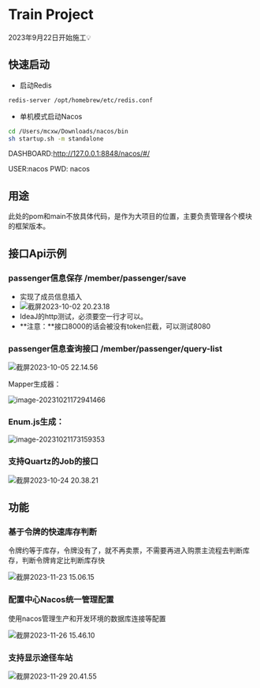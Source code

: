 # Train Project

2023年9月22日开始施工💡

## 快速启动

- 启动Redis

```sh
redis-server /opt/homebrew/etc/redis.conf
```



- 单机模式启动Nacos

```sh
cd /Users/mcxw/Downloads/nacos/bin
sh startup.sh -m standalone
```

DASHBOARD:http://127.0.0.1:8848/nacos/#/

USER:nacos PWD: nacos



## 用途

此处的pom和main不放具体代码，是作为大项目的位置，主要负责管理各个模块的框架版本。



## 接口Api示例

### passenger信息保存 /member/passenger/save

- 实现了成员信息插入
- ![截屏2023-10-02 20.23.18](https://fastly.jsdelivr.net/gh/52chen/imagebed2023@main/uPic/%E6%88%AA%E5%B1%8F2023-10-02%2020.23.18.png)
- IdeaJ的http测试，必须要空一行才可以。
- **注意：**接口8000的话会被没有token拦截，可以测试8080

### passenger信息查询接口 /member/passenger/query-list



![截屏2023-10-05 22.14.56](https://fastly.jsdelivr.net/gh/52chen/imagebed2023@main/uPic/%E6%88%AA%E5%B1%8F2023-10-05%2022.14.56.png)



Mapper生成器：



![image-20231021172941466](https://fastly.jsdelivr.net/gh/52chen/imagebed2023@main/uPic/image-20231021172941466.png)



### Enum.js生成：

![image-20231021173159353](https://fastly.jsdelivr.net/gh/52chen/imagebed2023@main/uPic/image-20231021173159353.png)





### 支持Quartz的Job的接口



![截屏2023-10-24 20.38.21](https://fastly.jsdelivr.net/gh/52chen/imagebed2023@main/uPic/%E6%88%AA%E5%B1%8F2023-10-24%2020.38.21.png)



## 功能

### 基于令牌的快速库存判断

令牌约等于库存，令牌没有了，就不再卖票，不需要再进入购票主流程去判断库存，判断令牌肯定比判断库存快

![截屏2023-11-23 15.06.15](https://fastly.jsdelivr.net/gh/52chen/imagebed2023@main/uPic/%E6%88%AA%E5%B1%8F2023-11-23%2015.06.15.png)

### 配置中心Nacos统一管理配置

使用nacos管理生产和开发环境的数据库连接等配置

![截屏2023-11-26 15.46.10](https://fastly.jsdelivr.net/gh/52chen/imagebed2023@main/uPic/%E6%88%AA%E5%B1%8F2023-11-26%2015.46.10.png)

### 支持显示途径车站

![截屏2023-11-29 20.41.55](https://fastly.jsdelivr.net/gh/52chen/imagebed2023@main/uPic/%E6%88%AA%E5%B1%8F2023-11-29%2020.41.55.png)
